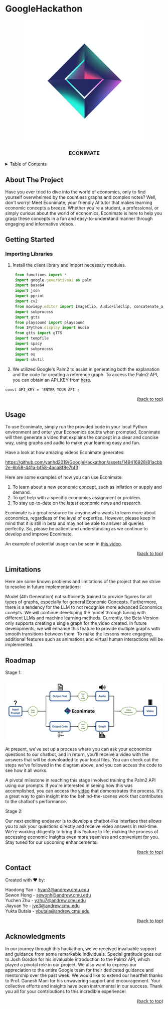 # GoogleHackathon
<p align="center">
  <img src="media/LogoEL.jpeg" width="388">
</p>


<h3 align="center">ECONIMATE</h3>


<!-- TABLE OF CONTENTS -->
<details>
  <summary>Table of Contents</summary>
  <ol>
    <li>
      <a href="#about-the-project">About The Project</a>
    </li>
    <li>
      <a href="#getting-started">Getting Started</a>
    </li>
    <li><a href="#usage">Usage</a></li>
    <li><a href="#roadmap">Roadmap</a></li>
    <li><a href="#contact">Contact</a></li>
    <li><a href="#acknowledgments">Acknowledgments</a></li>
  </ol>
</details>



<!-- ABOUT THE PROJECT -->
## About The Project

Have you ever tried to dive into the world of economics, only to find yourself overwhelmed by the countless graphs and complex notes? Well, don't worry! Meet Econimate, your friendly AI tutor that makes learning economic concepts a breeze. Whether you're a student, a professional, or simply curious about the world of economics, Econimate is here to help you grasp these concepts in a fun and easy-to-understand manner through engaging and informative videos.


<!-- GETTING STARTED -->
## Getting Started


### Importing Libraries

1. Install the client library and import necessary modules.
   ```js
    from functions import *
    import google.generativeai as palm
    import base64
    import json
    import pprint
    import cv2
    from moviepy.editor import ImageClip, AudioFileClip, concatenate_audioclips
    import subprocess
    import gtts
    from playsound import playsound
    from IPython.display import Audio
    from gtts import gTTS
    import tempfile
    import spacy
    import subprocess
    import os
    import shutil
   ```
2. We utilized Google's Palm2 to assist in generating both the explanation and the code for creating a reference graph. To access the Palm2 API, you can obtain an API_KEY from [here](https://console.cloud.google.com/welcome?hl=ko&_ga=2.223201821.704841096.1699130066-1569134934.1698429316&_gac=1.183110100.1699130066.CjwKCAjw15eqBhBZEiwAbDomEnuAMRbTYfGsjtAzJWzYqBW2-cCfpdz_ijcF0VY5xhFDL75tMDxEWhoCvMEQAvD_BwE&project=storied-radius-362713).


  ```
  const API_KEY = 'ENTER YOUR API';
   ```

<p align="right">(<a href="#readme-top">back to top</a>)</p>



<!-- USAGE EXAMPLES -->
## Usage

To use Econimate, simply run the provided code in your local Python environment and enter your Economics doubts when prompted. Econimate will then generate a video that explains the concept in a clear and concise way, using graphs and audio to make your learning easy and fun.

Have a look at how amazing videos Econimate generates:


https://github.com/yanhd2019/GoogleHackathon/assets/149416928/81acbb2e-6b58-441a-bf58-4aca8f8e7bf3



Here are some examples of how you can use Econimate:
1. To learn about a new economic concept, such as inflation or supply and demand.
2. To get help with a specific economics assignment or problem.
3. To stay up-to-date on the latest economic news and research.

Econimate is a great resource for anyone who wants to learn more about economics, regardless of the level of expertise. However, please keep in mind that it is still in beta and may not be able to answer all queries perfectly. So, please be patient and understanding as we continue to develop and improve Econimate.

An example of potential usage can be seen in [this video](https://drive.google.com/file/d/11ge-2Gi4svGetE5dMaKMrKtyzyRVyzeH/view?usp=sharing).


<p align="right">(<a href="#readme-top">back to top</a>)</p>

## Limitations

Here are some known problems and limitations of the project that we strive to resolve in future implementations:

Model (4th Generation) not sufficiently trained to provide figures for all types of graphs, especially for general Economic Concepts. Furthermore, there is a tendency for the LLM to not recognise more advanced Economics conepts. We will continue developing the model through tuning with different LLMs and machine learning methods. Currently, the Beta Version only supports creating a single graph for the video created. In future developments, we will enhance this feature to provide multiple graphs with smooth transitions between them. To make the lessons more engaging, additional features such as animations and virtual human interactions will be implemented.


<!-- ROADMAP -->
## Roadmap
 Stage 1:
 
<p align="center">
  <img src="media/WhatsApp Image 2023-11-03 at 20.26.05.jpeg">
</p>

At present, we've set up a process where you can ask your economics questions to our chatbot, and in return, you'll receive a video with the answers that will be downloaded to your local files. You can check out the steps we've followed in the diagram above, and you can access the code to see how it all works.

A pivotal milestone in reaching this stage involved training the Palm2 API using our prompts. If you're interested in seeing how this was accomplished, you can access the [video](https://drive.google.com/file/d/1GvOEAXIKn1mD6oyD3MrFSpLnq0bmV3ZA/view?usp=sharing) that demonstrates the process. It's a great way to gain insight into the behind-the-scenes work that contributes to the chatbot's performance.



Stage 2: 

Our next exciting endeavor is to develop a chatbot-like interface that allows you to ask your questions directly and receive video answers in real-time. We're working diligently to bring this feature to life, making the process of accessing economic insights even more seamless and convenient for you. Stay tuned for our upcoming enhancements!


<p align="right">(<a href="#readme-top">back to top</a>)</p>

<!-- CONTACT -->
## Contact

Created with ❤️ by:

Haodong Yan - hyan3@andrew.cmu.edu     
Sewon Hong - sewonh@andrew.cmu.edu     
Yuchen Zhu - yzhu7@andrew.cmu.edu   
Jiayuan Ye - jye3@andrew.cmu.edu      
Yukta Butala - ybutala@andrew.cmu.edu    


<p align="right">(<a href="#readme-top">back to top</a>)</p>



<!-- ACKNOWLEDGMENTS -->
## Acknowledgments

In our journey through this hackathon, we've received invaluable support and guidance from some remarkable individuals. Special gratitude goes out to Josh Gordon for his invaluable introduction to the Palm2 API, which played a pivotal role in our project. We also want to express our appreciation to the entire Google team for their dedicated guidance and mentorship over the past week. We would like to extend our heartfelt thanks to Prof. Ganesh Mani for his unwavering support and encouragement. Your collective efforts and insights have been instrumental in our success. Thank you all for your contributions to this incredible experience!


<p align="right">(<a href="#readme-top">back to top</a>)</p>
